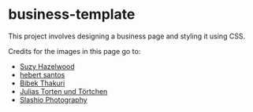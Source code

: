 # business-template
This project involves designing a business page and styling it using CSS.

Credits for the images in this page go to:
- [Suzy Hazelwood](https://www.pexels.com/photo/cheese-cake-with-strawberry-fruit-1098592/)
- [hebert santos](https://images.pexels.com/photos/11712501/pexels-photo-11712501.jpeg?cs=srgb&dl=pexels-hebert-santos-11712501.jpg&fm=jpg) 
- [Bibek Thakuri](https://unsplash.com/photos/5m5aJBSQZ6c)
- [Julias Torten und Törtchen](https://www.pexels.com/photo/three-cupcake-with-pink-icing-1179002/)
- [Slashio Photography](https://unsplash.com/photos/T5KPTbbK-_E)
